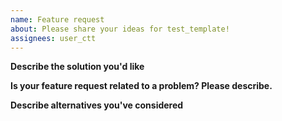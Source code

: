 ```yaml
---
name: Feature request
about: Please share your ideas for test_template!
assignees: user_ctt
---
```


**Describe the solution you'd like**
<!-- A description of what you want to happen -->

**Is your feature request related to a problem? Please describe.**
<!-- A description of what the problem is. Ex. I'm always frustrated when [...] -->

**Describe alternatives you've considered**
<!-- A description of any alternative solutions or features you've considered -->
